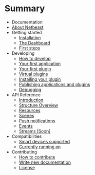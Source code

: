 # Summary

* Documentation
* [About Netbeast](README.md)
* Getting started
   * [Installation](chapters/getting_started/installing_and_cloning.md)
   * [The Dashboard](chapters/getting_started/dashboard.md)
   * [First steps](chapters/getting_started/first_steps.md)
* Developing
   * [How to develop](chapters/developing/how_to_develop.md)
   * [Your first application](chapters/developing/apps/write_your_first_app.md)
   * [Your first plugin](chapters/developing/plugins/write_your_first_plugin.md)
   * [Virtual plugins](chapters/developing/plugins/write_a_virtual_plugin.md)
   * [Installing your plugin](chapters/developing/plugins/install_it_on_the_dashboard.md)
   * [Publishing applications and plugins](chapters/developing/publish.md)
   * [Debugging](chapters/developing/debugging.md)
* API Reference
   * [Introduction](chapters/api_reference/index.md)
   * [Structure Overview](chapters/api_reference/structure.md)
   * [Resources](chapters/api_reference/resources.md)
   * [Scenes](chapters/api_reference/scenes.md)
   * [Push notifications](chapters/api_reference/push_notifications.md)
   * [Events](chapters/api_reference/chain_events.md)
   * [Streams [Soon]](chapters/api_reference/streams.md)
* Compatibilities
   * [Smart devices supported](chapters/compatibilities/supported_devices.md)
   * [Currently running on](chapters/compatibilities/currently_running_on.md)
* Contributing
   * [How to contribute](chapters/contributing/README.md)
   * [Write new documentation](chapters/write_new_documentation/README.md)
   * [License](chapters/license/README.md)

